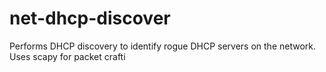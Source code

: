 # net-dhcp-discover
Performs DHCP discovery to identify rogue DHCP servers on the network.  Uses scapy for packet crafti
